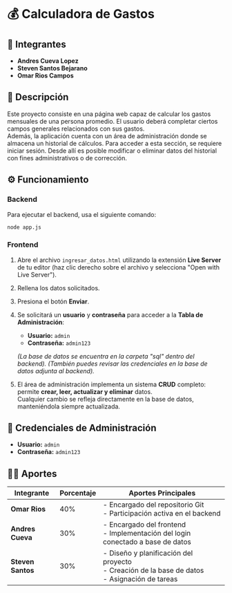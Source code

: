 # 💰 Calculadora de Gastos

## 👥 Integrantes

- **Andres Cueva Lopez**
- **Steven Santos Bejarano**
- **Omar Rios Campos**

## 📝 Descripción

Este proyecto consiste en una página web capaz de calcular los gastos mensuales de una persona promedio. El usuario deberá completar ciertos campos generales relacionados con sus gastos.  
Además, la aplicación cuenta con un área de administración donde se almacena un historial de cálculos. Para acceder a esta sección, se requiere iniciar sesión. Desde allí es posible modificar o eliminar datos del historial con fines administrativos o de corrección.

## ⚙️ Funcionamiento

### Backend

Para ejecutar el backend, usa el siguiente comando:

```bash
node app.js
```

### Frontend

1. Abre el archivo `ingresar_datos.html` utilizando la extensión **Live Server** de tu editor (haz clic derecho sobre el archivo y selecciona "Open with Live Server").
2. Rellena los datos solicitados.
3. Presiona el botón **Enviar**.
4. Se solicitará un **usuario** y **contraseña** para acceder a la **Tabla de Administración**:

   - **Usuario:** `admin`  
   - **Contraseña:** `admin123`
   
   *(La base de datos se encuentra en la carpeta "sql" dentro del backend).*
   *(También puedes revisar las credenciales en la base de datos adjunta al backend).*

5. El área de administración implementa un sistema **CRUD** completo: permite **crear, leer, actualizar y eliminar** datos.  
   Cualquier cambio se refleja directamente en la base de datos, manteniéndola siempre actualizada.

## 🔐 Credenciales de Administración

- **Usuario:** `admin`  
- **Contraseña:** `admin123`

## 🧑‍💻 Aportes

| Integrante       | Porcentaje | Aportes Principales |
|------------------|------------|----------------------|
| **Omar Rios**    | 40%        | - Encargado del repositorio Git<br>- Participación activa en el backend |
| **Andres Cueva** | 30%        | - Encargado del frontend<br>- Implementación del login conectado a base de datos |
| **Steven Santos**| 30%        | - Diseño y planificación del proyecto<br>- Creación de la base de datos<br>- Asignación de tareas |
